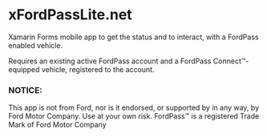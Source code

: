 # xFordPassLite.net
Xamarin Forms mobile app to get the status and to interact, with a FordPass enabled vehicle.

Requires an existing active FordPass account and a FordPass Connect™-equipped vehicle, registered to the account.

### NOTICE: 
This app is not from Ford, nor is it endorsed, or supported by in any way, by Ford Motor Company. Use at your own risk. FordPass™ is a registered Trade Mark of Ford Motor Company
